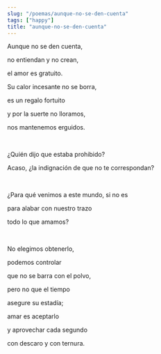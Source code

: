 ```yaml
---
slug: "/poemas/aunque-no-se-den-cuenta"
tags: ["happy"]
title: "aunque-no-se-den-cuenta"
---
```

Aunque no se den cuenta,

no entiendan y no crean,

el amor es gratuito.

Su calor incesante no se borra,

es un regalo fortuito

y por la suerte no lloramos,

nos mantenemos erguidos.

&nbsp;

¿Quién dijo que estaba prohibido?

Acaso, ¿la indignación de que no te correspondan?

&nbsp;

¿Para qué venimos a este mundo, si no es

para alabar con nuestro trazo

todo lo que amamos?

&nbsp;

No elegimos obtenerlo,

podemos controlar

que no se barra con el polvo,

pero no que el tiempo

asegure su estadía;

amar es aceptarlo

y aprovechar cada segundo

con descaro y con ternura.